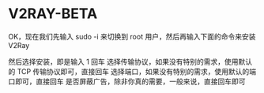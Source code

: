 # V2RAY-BETA


OK，现在我们先输入 sudo -i 来切换到 root 用户，然后再输入下面的命令来安装 V2Ray




然后选择安装，即是输入 1 回车
选择传输协议，如果没有特别的需求，使用默认的 TCP 传输协议即可，直接回车
选择端口，如果没有特别的需求，使用默认的端口即可，直接回车
是否屏蔽广告，除非你真的需要，一般来说，直接回车即可
